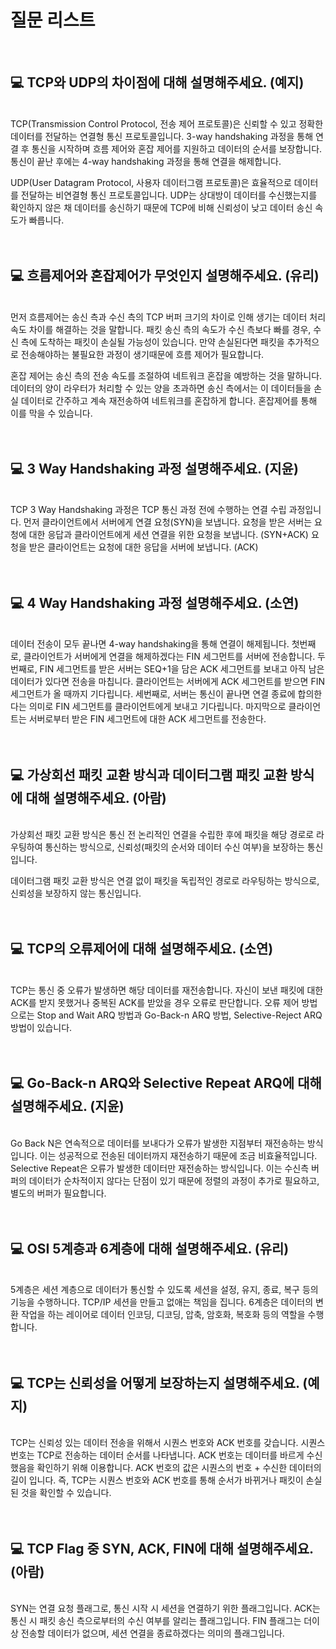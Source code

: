 # 질문 리스트

<br>

## 💻 TCP와 UDP의 차이점에 대해 설명해주세요. (예지)

<br>
TCP(Transmission Control Protocol, 전송 제어 프로토콜)은 신뢰할 수 있고 정확한 데이터를 전달하는 연결형 통신 프로토콜입니다. 
3-way handshaking 과정을 통해 연결 후 통신을 시작하며 흐름 제어와 혼잡 제어를 지원하고 데이터의 순서를 보장합니다. 
통신이 끝난 후에는 4-way handshaking 과정을 통해 연결을 해제합니다.

UDP(User Datagram Protocol, 사용자 데이터그램 프로토콜)은 효율적으로 데이터를 전달하는 비연결형 통신 프로토콜입니다. 
UDP는 상대방이 데이터를 수신했는지를 확인하지 않은 채 데이터를 송신하기 때문에 TCP에 비해 신뢰성이 낮고 데이터 송신 속도가 빠릅니다.
<br><br><br>

## 💻 흐름제어와 혼잡제어가 무엇인지 설명해주세요. (유리)

<br>
먼저 흐름제어는 송신 측과 수신 측의 TCP 버퍼 크기의 차이로 인해 생기는 데이터 처리 속도 차이를 해결하는 것을 말합니다. 패킷 송신 측의 속도가 수신 측보다 빠를 경우, 수신 측에 도착하는 패킷이 손실될 가능성이 있습니다. 만약 손실된다면 패킷을 추가적으로 전송해야하는 불필요한 과정이 생기때문에 흐름 제어가 필요합니다.

혼잡 제어는 송신 측의 전송 속도를 조절하여 네트워크 혼잡을 예방하는 것을 말하니다. 데이터의 양이 라우터가 처리할 수 있는 양을 초과하면 송신 측에서는 이 데이터들을 손실 데이터로 간주하고 계속 재전송하여 네트워크를 혼잡하게 합니다. 혼잡제어를 통해 이를 막을 수 있습니다.
<br><br><br>

## 💻 3 Way Handshaking 과정 설명해주세요. (지윤)

<br>
TCP 3 Way Handshaking 과정은 TCP 통신 과정 전에 수행하는 연결 수립 과정입니다.
먼저 클라이언트에서 서버에게 연결 요청(SYN)을 보냅니다. 
요청을 받은 서버는 요청에 대한 응답과 클라이언트에게 세션 연결을 위한 요청을 보냅니다. (SYN+ACK) 
요청을 받은 클라이언트는 요청에 대한 응답을 서버에 보냅니다. (ACK)
<br><br><br>

## 💻 4 Way Handshaking 과정 설명해주세요. (소연)

<br>
데이터 전송이 모두 끝나면 4-way handshaking을 통해 연결이 해제됩니다.
첫번째로, 클라이언트가 서버에게 연결을 해제하겠다는 FIN 세그먼트를 서버에 전송합니다. 
두번째로, FIN 세그먼트를 받은 서버는 SEQ+1을 담은 ACK 세그먼트를 보내고 아직 남은 데이터가 있다면 전송을 마칩니다. 클라이언트는 서버에게 ACK 세그먼트를 받으면 FIN 세그먼트가 올 때까지 기다립니다. 
세번째로, 서버는 통신이 끝나면 연결 종료에 합의한다는 의미로 FIN 세그먼트를 클라이언트에게 보내고 기다립니다. 
마지막으로 클라이언트는 서버로부터 받은 FIN 세그먼트에 대한 ACK 세그먼트를 전송한다.
<br><br><br>

## 💻 가상회선 패킷 교환 방식과 데이터그램 패킷 교환 방식에 대해 설명해주세요. (아람)

<br>
가상회선 패킷 교환 방식은 통신 전 논리적인 연결을 수립한 후에 패킷을 해당 경로로 라우팅하여 통신하는 방식으로, 신뢰성(패킷의 순서와 데이터 수신 여부)을 보장하는 통신입니다.

데이터그램 패킷 교환 방식은 연결 없이 패킷을 독립적인 경로로 라우팅하는 방식으로, 신뢰성을 보장하지 않는 통신입니다.
<br><br><br>

## 💻 TCP의 오류제어에 대해 설명해주세요. (소연)

<br>
TCP는 통신 중 오류가 발생하면 해당 데이터를 재전송합니다. 자신이 보낸 패킷에 대한 ACK를 받지 못했거나 중복된 ACK를 받았을 경우 오류로 판단합니다. 오류 제어 방법으로는 Stop and Wait ARQ 방법과 Go-Back-n ARQ 방법, Selective-Reject ARQ 방법이 있습니다.
<br><br><br>

## 💻 Go-Back-n ARQ와 Selective Repeat ARQ에 대해 설명해주세요. (지윤)

<br>
Go Back N은 연속적으로 데이터를 보내다가 오류가 발생한 지점부터 재전송하는 방식입니다. 이는 성공적으로 전송된 데이터까지 재전송하기 때문에 조금 비효율적입니다.
Selective Repeat은 오류가 발생한 데이터만 재전송하는 방식입니다. 이는 수신측 버퍼의 데이터가 순차적이지 않다는 단점이 있기 때문에 정렬의 과정이 추가로 필요하고, 별도의 버퍼가 필요합니다.
<br><br><br>

## 💻 OSI 5계층과 6계층에 대해 설명해주세요. (유리)

<br>
5계층은 세션 계층으로 데이터가 통신할 수 있도록 세션을 설정, 유지, 종료, 복구 등의 기능을 수행하니다. TCP/IP 세션을 만들고 없애는 책임을 집니다.   6계층은 데이터의 변환 작업을 하는 레이어로 데이터 인코딩, 디코딩, 압축, 암호화, 복호화 등의 역할을 수행합니다.
<br><br><br>

## 💻 TCP는 신뢰성을 어떻게 보장하는지 설명해주세요. (예지)

<br>
TCP는 신뢰성 있는 데이터 전송을 위해서 시퀀스 번호와 ACK 번호를 갖습니다. 시퀀스 번호는 TCP로 전송하는 데이터 순서를 나타냅니다. ACK 번호는 데이터를 바르게 수신했음을 확인하기 위해 이용합니다. ACK 번호의 값은 시퀀스의 번호 + 수신한 데이터의 길이 입니다. 
즉, TCP는 시퀀스 번호와 ACK 번호를 통해 순서가 바뀌거나 패킷이 손실된 것을 확인할 수 있습니다.
<br><br><br>

## 💻 TCP Flag 중 SYN, ACK, FIN에 대해 설명해주세요. (아람)

<br>
SYN는 연결 요청 플래그로, 통신 시작 시 세션을 연결하기 위한 플래그입니다. ACK는 통신 시 패킷 송신 측으로부터의 수신 여부를 알리는 플래그입니다. FIN 플래그는 더이상 전송할 데이터가 없으며, 세션 연결을 종료하겠다는 의미의 플래그입니다.
<br><br><br>
